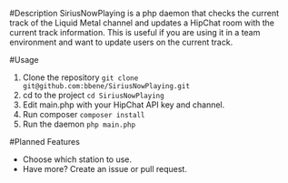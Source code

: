 #Description
SiriusNowPlaying is a php daemon that checks the current track of the Liquid Metal channel and updates a HipChat
room with the current track information.  This is useful if you are using it in a team environment and want to update
users on the current track.

#Usage
1. Clone the repository 
    `git clone git@github.com:bbene/SiriusNowPlaying.git`
2. cd to the project
    `cd SiriusNowPlaying`
3. Edit main.php with your HipChat API key and channel.
4. Run composer `composer install`
5. Run the daemon `php main.php`

#Planned Features
-	Choose which station to use.
-	Have more? Create an issue or pull request.